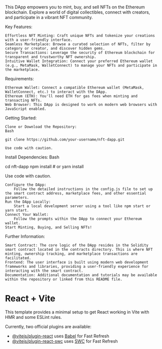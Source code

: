 This DApp empowers you to mint, buy, and sell NFTs on the Ethereum blockchain. Explore a world of digital collectibles, connect with creators, and participate in a vibrant NFT community.

Key Features:

    Effortless NFT Minting: Craft unique NFTs and tokenize your creations with a user-friendly interface.
    Seamless Marketplace: Browse a curated selection of NFTs, filter by category or creator, and discover hidden gems.
    Secure Transactions: Leverage the security of Ethereum blockchain for transparent and trustworthy NFT ownership.
    Intuitive Wallet Integration: Connect your preferred Ethereum wallet (e.g., MetaMask, WalletConnect) to manage your NFTs and participate in the marketplace.

Requirements:

    Ethereum Wallet: Connect a compatible Ethereum wallet (MetaMask, WalletConnect, etc.) to interact with the DApp.
    Ethereum (ETH): You'll need ETH for gas fees when minting and transacting NFTs.
    Web Browser: This DApp is designed to work on modern web browsers with JavaScript enabled.

Getting Started:

    Clone or Download the Repository:
    Bash

    git clone https://github.com/your-username/nft-dapp.git

    Use code with caution.

Install Dependencies:
Bash

cd nft-dapp
npm install  # or yarn install

Use code with caution.

    Configure the DApp:
        Follow the detailed instructions in the config.js file to set up the smart contract address, marketplace fees, and other essential parameters.
    Run the DApp Locally:
        Start a local development server using a tool like npm start or yarn start.
    Connect Your Wallet:
        Follow the prompts within the DApp to connect your Ethereum wallet.
    Start Minting, Buying, and Selling NFTs!

Further Information:

    Smart Contract: The core logic of the DApp resides in the Solidity smart contract located in the contracts directory. This is where NFT minting, ownership tracking, and marketplace transactions are facilitated.
    Frontend: The user interface is built using modern web development frameworks and libraries, providing a user-friendly experience for interacting with the smart contract.
    Documentation: Additional documentation and tutorials may be available within the repository or linked from this README file.

# React + Vite 

This template provides a minimal setup to get React working in Vite with HMR and some ESLint rules.

Currently, two official plugins are available:

- [@vitejs/plugin-react](https://github.com/vitejs/vite-plugin-react/blob/main/packages/plugin-react/README.md) uses [Babel](https://babeljs.io/) for Fast Refresh
- [@vitejs/plugin-react-swc](https://github.com/vitejs/vite-plugin-react-swc) uses [SWC](https://swc.rs/) for Fast Refresh
